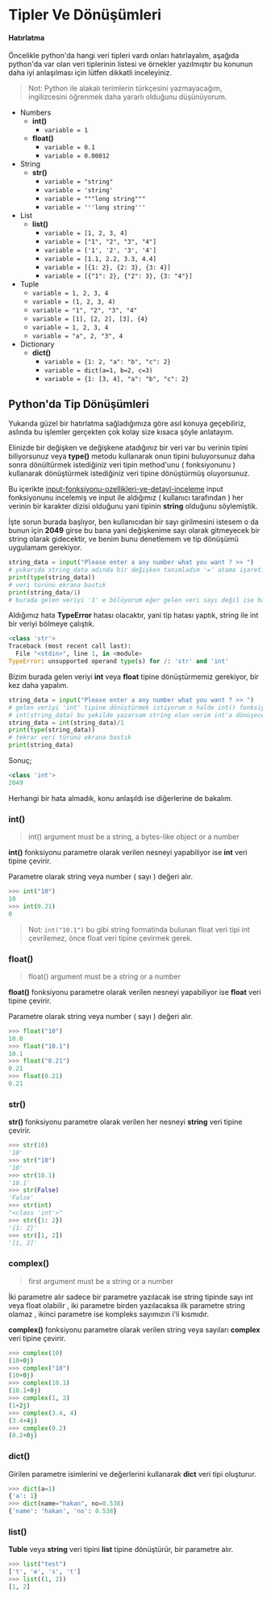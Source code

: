 # Tipler Ve Dönüşümleri

#### Hatırlatma

Öncelikle python'da hangi veri tipleri vardı onları hatırlayalım, aşağıda python'da var
olan veri tiplerinin listesi ve örnekler yazılmıştır bu konunun daha iyi anlaşılması
için lütfen dikkatli inceleyiniz.

> Not: Python ile alakalı terimlerin türkçesini yazmayacağım, ingilizcesini öğrenmek
> daha yararlı olduğunu düşünüyorum.

- Numbers
  - **int\(\)**
    - `variable = 1`
  - **float\(\)**
    - `variable = 0.1`
    - `variable = 0.00012`
- String
  - **str\(\)**
    - `variable = "string"`
    - `variable = 'string'`
    - `variable = """long string"""`
    - `variable = '''long string'''`
- List
  - **list\(\)**
    - `variable = [1, 2, 3, 4]`
    - `variable = ["1", "2", "3", "4"]`
    - `variable = ['1', '2', '3', '4']`
    - `variable = [1.1, 2.2, 3.3, 4.4]`
    - `variable = [{1: 2}, {2: 3}, {3: 4}]`
    - `variable = [{"1": 2}, {"2": 3}, {3: "4"}]`
- Tuple
  - `variable = 1, 2, 3, 4`
  - `variable = (1, 2, 3, 4)`
  - `variable = "1", "2", "3", "4"`
  - `variable = [1], [2, 2], [3], {4}`
  - `variable = 1, 2, 3, 4`
  - `variable = "a", 2, "3", 4`
- Dictionary
  - **dict\(\)**
    - `variable = {1: 2, "a": "b", "c": 2}`
    - `variable = dict(a=1, b=2, c=3)`
    - `variable = {1: [3, 4], "a": "b", "c": 2}`

## Python'da Tip Dönüşümleri

Yukarıda güzel bir hatırlatma sağladığımıza göre asıl konuya geçebiliriz, aslında bu
işlemler gerçekten çok kolay size kısaca şöyle anlatayım.

Elinizde bir değişken ve değişkene atadığınız bir veri var bu verinin tipini
biliyorsunuz veya **type\(\)** metodu kullanarak onun tipini buluyorsunuz daha sonra
dönültürmek istediğiniz veri tipin method'unu \( fonksiyonunu \) kullanarak dönüştürmek
istediğiniz veri tipine dönüştürmüş oluyorsunuz.

Bu içerikte
[input-fonksiyonu-ozellikleri-ve-detayl-inceleme](https://www.coogger.com/@hakancelik96/input-fonksiyonu-ozellikleri-ve-detayl-inceleme/)
input fonksiyonunu incelemiş ve input ile aldığımız \( kullanıcı tarafından \) her
verinin bir karakter dizisi olduğunu yani tipinin **string** olduğunu söylemiştik.

İşte sorun burada başlıyor, ben kullanıcıdan bir sayı girilmesini istesem o da bunun
için **2049** girse bu bana yani değişkenime sayı olarak gitmeyecek bir string olarak
gidecektir, ve benim bunu denetlemem ve tip dönüşümü uygulamam gerekiyor.

```python
string_data = input("Please enter a any number what you want ? >> ")
# yukarıda string_data adında bir değişken tanımladım '=' atama işaretini kullanarak input fonksiyonundan gelecek olan veriye atadım, kullanıcının bir şeyler yazmasını bekliyorum.
print(type(string_data))
# veri türünü ekrana bastık
print(string_data/1)
# burada gelen veriyi '1' e bölüyorum eğer gelen veri sayı değil ise hata verecektir.
```

Aldığımız hata **TypeError** hatası olacaktır, yani tip hatası yaptık, string ile int
bir veriyi bölmeye çalıştık.

```python
<class 'str'>
Traceback (most recent call last):
  File "<stdin>", line 1, in <module>
TypeError: unsupported operand type(s) for /: 'str' and 'int'
```

Bizim burada gelen veriyi **int** veya **float** tipine dönüştürmemiz gerekiyor, bir kez
daha yapalım.

```python
string_data = input("Please enter a any number what you want ? >> ")
# gelen veriyi 'int' tipine dönüştürmek istiyorum o halde int() fonksiyonunu kullanmalıyım,
# int(string_data) bu şekilde yazarsam string olan verim int'a dönüşecektir.
string_data = int(string_data)/1
print(type(string_data))
# tekrar veri türünü ekrana bastık
print(string_data)
```

Sonuç;

```python
<class 'int'>
2049
```

Herhangi bir hata almadık, konu anlaşıldı ise diğerlerine de bakalım.

### int\(\)

> int\(\) argument must be a string, a bytes-like object or a number

**int\(\)** fonksiyonu parametre olarak verilen nesneyi yapabiliyor ise **int** veri
tipine çevirir.

Parametre olarak string veya number \( sayı \) değeri alır.

```python
>>> int("10")
10
>>> int(0.21)
0
```

> Not: `int("10.1")` bu gibi string formatinda bulunan float veri tipi int çevrilemez,
> önce float veri tipine çevirmek gerek.

### float\(\)

> float\(\) argument must be a string or a number

**float\(\)** fonksiyonu parametre olarak verilen nesneyi yapabiliyor ise **float** veri
tipine çevirir.

Parametre olarak string veya number \( sayı \) değeri alır.

```python
>>> float("10")
10.0
>>> float("10.1")
10.1
>>> float("0.21")
0.21
>>> float(0.21)
0.21
```

### str\(\)

**str\(\)** fonksiyonu parametre olarak verilen her nesneyi **string** veri tipine
çevirir.

```python
>>> str(10)
'10'
>>> str("10")
'10'
>>> str(10.1)
'10.1'
>>> str(False)
'False'
>>> str(int)
"<class 'int'>"
>>> str({1: 2})
'{1: 2}'
>>> str([1, 2])
'[1, 2]'
```

### complex\(\)

> first argument must be a string or a number

İki parametre alır sadece bir parametre yazılacak ise string tipinde sayı int veya float
olabilir , iki parametre birden yazılacaksa ilk parametre string olamaz , ikinci
parametre ise kompleks sayımızın i'li kısmıdır.

**complex\(\)** fonksiyonu parametre olarak verilen string veya sayıları **complex**
veri tipine çevirir.

```python
>>> complex(10)
(10+0j)
>>> complex("10")
(10+0j)
>>> complex(10.1)
(10.1+0j)
>>> complex(1, 2)
(1+2j)
>>> complex(3.4, 4)
(3.4+4j)
>>> complex(0.2)
(0.2+0j)
```

### dict\(\)

Girilen parametre isimlerini ve değerlerini kullanarak **dict** veri tipi oluşturur.

```python
>>> dict(a=1)
{'a': 1}
>>> dict(name="hakan", no=0.538)
{'name': 'hakan', 'no': 0.538}
```

### list\(\)

**Tuble** veya **string** veri tipini **list** tipine dönüştürür, bir parametre alır.

```python
>>> list("test")
['t', 'e', 's', 't']
>>> list((1, 2))
[1, 2]
```
